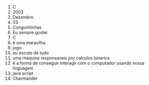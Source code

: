 1. C
2. 2003
3. Dezembro
4. 03
5. Congonhinhas
6. Eu sempre gostei
7. C
8. é uma maravilha
9. jogo
10. eu escuto de tudo 
11. uma maquina responsaveis por calculos binarios
12. é a forma de conseguir interagir com o computador usando nossa linguagem
13. java script
14. Charmander